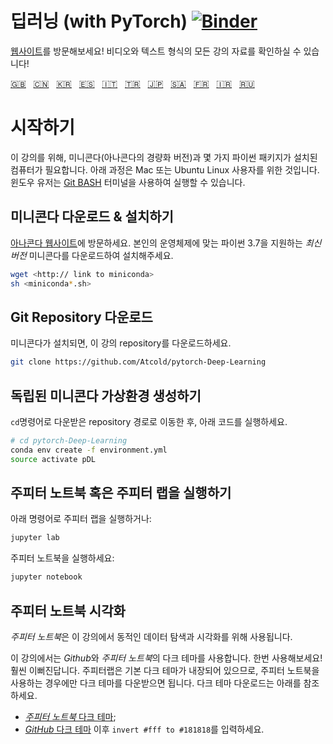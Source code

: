 # 딥러닝 (with PyTorch) [![Binder](https://mybinder.org/badge_logo.svg)](https://mybinder.org/v2/gh/Atcold/pytorch-Deep-Learning/master)

[웹사이트](https://atcold.github.io/pytorch-Deep-Learning/ko/)를 방문해보세요! 비디오와 텍스트 형식의 모든 강의 자료를 확인하실 수 있습니다!


<!-- English - Mandarin - Korean - Spanish - Italian - Turkish - Japanese - Arabic - French - Farsi - Russian -->
[🇬🇧](https://github.com/Atcold/pytorch-Deep-Learning/blob/master/README.md) &nbsp; [🇨🇳](https://github.com/Atcold/pytorch-Deep-Learning/blob/master/docs/zh/README-ZH.md) &nbsp; [🇰🇷](https://github.com/Atcold/pytorch-Deep-Learning/blob/master/docs/ko/README-KO.md) &nbsp; [🇪🇸](https://github.com/Atcold/pytorch-Deep-Learning/blob/master/docs/es/README-ES.md) &nbsp; [🇮🇹](https://github.com/Atcold/pytorch-Deep-Learning/blob/master/docs/it/README-IT.md) &nbsp; [🇹🇷](https://github.com/Atcold/pytorch-Deep-Learning/blob/master/docs/tr/README-TR.md) &nbsp; [🇯🇵](https://github.com/Atcold/pytorch-Deep-Learning/blob/master/docs/ja/README-JA.md) &nbsp; [🇸🇦](https://github.com/Atcold/pytorch-Deep-Learning/blob/master/docs/ar/README-AR.md) &nbsp; [🇫🇷](https://github.com/Atcold/pytorch-Deep-Learning/blob/master/docs/fr/README-FR.md) &nbsp; [🇮🇷](https://github.com/Atcold/pytorch-Deep-Learning/blob/master/docs/fa/README-FA.md) &nbsp; [🇷🇺](https://github.com/Atcold/pytorch-Deep-Learning/blob/master/docs/ru/README-RU.md)

# 시작하기

이 강의를 위해, 미니콘다(아나콘다의 경량화 버전)과 몇 가지 파이썬 패키지가 설치된 컴퓨터가 필요합니다.
아래 과정은 Mac 또는 Ubuntu Linux 사용자를 위한 것입니다. 윈도우 유저는 [Git BASH](https://gitforwindows.org/) 터미널을 사용하여 실행할 수 있습니다.


## 미니콘다 다운로드 & 설치하기

[아나콘다 웹사이트](https://conda.io/miniconda.html)에 방문하세요.
본인의 운영체제에 맞는 파이썬 3.7을 지원하는 *최신 버전* 미니콘다를 다운로드하여 설치해주세요.

```bash
wget <http:// link to miniconda>
sh <miniconda*.sh>
```


## Git Repository 다운로드

미니콘다가 설치되면, 이 강의 repository를 다운로드하세요.

```bash
git clone https://github.com/Atcold/pytorch-Deep-Learning
```


## 독립된 미니콘다 가상환경 생성하기

`cd`명령어로 다운받은 repository 경로로 이동한 후, 아래 코드를 실행하세요.

```bash
# cd pytorch-Deep-Learning
conda env create -f environment.yml
source activate pDL
```


## 주피터 노트북 혹은 주피터 랩을 실행하기

아래 명령어로 주피터 랩을 실행하거나:

```bash
jupyter lab
```

주피터 노트북을 실행하세요:

```bash
jupyter notebook
```


## 주피터 노트북 시각화

*주피터 노트북*은 이 강의에서 동적인 데이터 탐색과 시각화를 위해 사용됩니다.

이 강의에서는 *Github*와 *주피터 노트북*의 다크 테마를 사용합니다.
한번 사용해보세요! 훨씬 이뻐진답니다.
주피터랩은 기본 다크 테마가 내장되어 있으므로, 주피터 노트북을 사용하는 경우에만 다크 테마를 다운받으면 됩니다.
다크 테마 다운로드는 아래를 참조하세요.

 - [*주피터 노트북* 다크 테마](https://userstyles.org/styles/153443/jupyter-notebook-dark);
 - [*GitHub* 다크 테마](https://userstyles.org/styles/37035/github-dark) 이후 `invert #fff to #181818`를 입력하세요.

